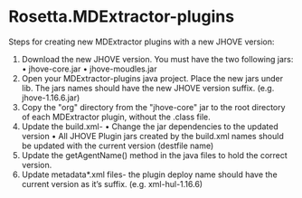 # Rosetta.MDExtractor-plugins

Steps for creating new MDExtractor plugins with a new JHOVE version:
1)	Download the new JHOVE version. You must have the two following jars:
•	jhove-core.jar
•	jhove-moudles.jar
2)	Open your MDExtractor-plugins java project. Place the new jars under lib. The jars names should have the new JHOVE version suffix. (e.g. jhove-1.16.6.jar) 
3)  Copy the "org" directory from the "jhove-core" jar to the root directory of each MDExtractor plugin, without the .class file.
4)	Update the build.xml- 
•	Change the jar dependencies to the updated version 
•	All JHOVE Plugin jars created by the build.xml  names should be updated with the current version (destfile name)
5)	Update the getAgentName() method in the java files to hold the correct version.
6)	Update metadata*.xml  files- the plugin deploy name should have the current version as it’s suffix. (e.g. xml-hul-1.16.6)
